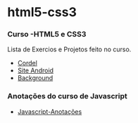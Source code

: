 # html5-css3
 
<h3>Curso -HTML5 e CSS3</h3>

<p>Lista de Exercios e Projetos feito no curso.</p>

<ul>
 <li><a href="https://albertomonteirojunior.github.io/Projeto-Cordel/index.html" target="_blank">Cordel </a></li>
<li><a href="https://albertomonteirojunior.github.io/html5-css3/Exercicios/Desafio/index.html" target="_blank">Site Android </a></li>
<li><a href="https://albertomonteirojunior.github.io/html5-css3/Exercicios/EX021/fundo005.html" target="_blank">Background </a></li>

</ul>
<h3>Anotações do curso de Javascript</h3>
<ul>
<li><a href="https://albertomonteirojunior.github.io/javscript/index.html">Javascript-Anotações</a>
</ul>
